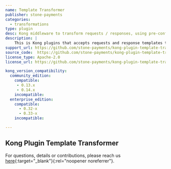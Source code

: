```yaml
---
name: Template Transformer
publisher: stone-payments
categories:
  - transformations
type: plugin
desc: Kong middleware to transform requests / responses, using pre-configured templates.
description: |
    This is Kong plugins that accepts requests and response templates to completely transform requests and responses with Lua templates.
support_url: https://github.com/stone-payments/kong-plugin-template-transformer/issues
source_code:  https://github.com/stone-payments/kong-plugin-template-transformer
license_type: Apache-2.0
license_url: https://github.com/stone-payments/kong-plugin-template-transformer/blob/master/LICENSE

kong_version_compatibility:
  community_edition:
    compatible:
     - 0.13.x
     - 0.14.x
    incompatible:
  enterprise_edition:
    compatible:
      - 0.32-x
      - 0.33-x
    incompatible:

---
```


## Kong Plugin Template Transformer

For questions, details or contributions, please reach us [here](https://github.com/stone-payments/kong-plugin-template-transformer){:target="_blank"}{:rel="noopener noreferrer"}.
